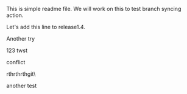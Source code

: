 This is simple readme file.
We will work on this to test branch syncing action.


Let's add this line to release1.4.

Another try

123 twst

conflict

rthrthrthgit\


another test
